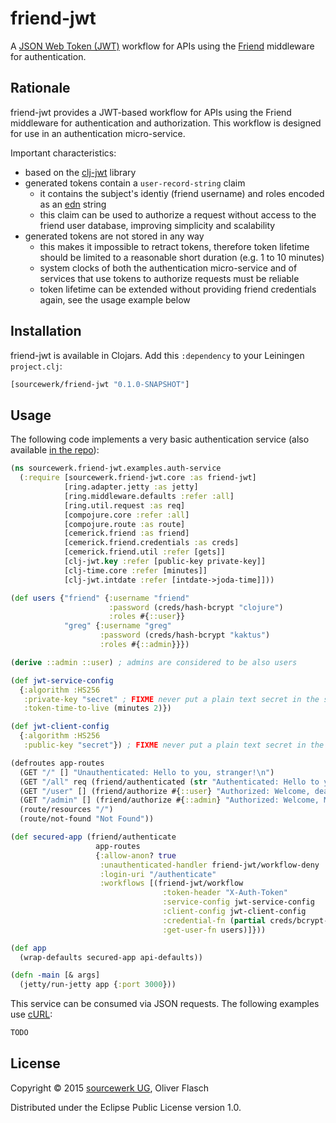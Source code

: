 # friend-jwt

A [JSON Web Token (JWT)](http://jwt.io) workflow for APIs using the
[Friend](https://github.com/cemerick/friend) middleware for authentication.

## Rationale

friend-jwt provides a JWT-based workflow for APIs using the Friend middleware
for authentication and authorization. This workflow is designed for use in
an authentication micro-service.

Important characteristics:

* based on the [clj-jwt](https://github.com/liquidz/clj-jwt) library
* generated tokens contain a `user-record-string` claim 
  * it contains the subject's identiy (friend username) and roles encoded as
    an [edn](https://clojure.github.io/clojure/clojure.edn-api.html) string
  * this claim can be used to authorize a request without access to the
    friend user database, improving simplicity and scalability
* generated tokens are not stored in any way
  * this makes it impossible to retract tokens, therefore token lifetime
    should be limited to a reasonable short duration (e.g. 1 to 10 minutes)
  * system clocks of both the authentication micro-service and of services
    that use tokens to authorize requests must be reliable
  * token lifetime can be extended without providing friend credentials
    again, see the usage example below

## Installation

friend-jwt is available in Clojars. Add this `:dependency` to your Leiningen
`project.clj`:

```clojure
[sourcewerk/friend-jwt "0.1.0-SNAPSHOT"]
```

## Usage

The following code implements a very basic authentication service (also
available [in the repo](https://github.com/oflasch/friend-jwt/blob/master/src/sourcewerk/friend_jwt/examples/auth_service.clj)):

```clojure
(ns sourcewerk.friend-jwt.examples.auth-service
  (:require [sourcewerk.friend-jwt.core :as friend-jwt]
            [ring.adapter.jetty :as jetty]
            [ring.middleware.defaults :refer :all]
            [ring.util.request :as req]
            [compojure.core :refer :all]
            [compojure.route :as route]
            [cemerick.friend :as friend]
            [cemerick.friend.credentials :as creds]
            [cemerick.friend.util :refer [gets]]
            [clj-jwt.key :refer [public-key private-key]]
            [clj-time.core :refer [minutes]]
            [clj-jwt.intdate :refer [intdate->joda-time]]))

(def users {"friend" {:username "friend"
                      :password (creds/hash-bcrypt "clojure")
                      :roles #{::user}}
            "greg" {:username "greg"
                    :password (creds/hash-bcrypt "kaktus")
                    :roles #{::admin}}})

(derive ::admin ::user) ; admins are considered to be also users

(def jwt-service-config
  {:algorithm :HS256
   :private-key "secret" ; FIXME never put a plain text secret in the source code!
   :token-time-to-live (minutes 2)})

(def jwt-client-config
  {:algorithm :HS256
   :public-key "secret"}) ; FIXME never put a plain text secret in the source code! 

(defroutes app-routes
  (GET "/" [] "Unauthenticated: Hello to you, stranger!\n")
  (GET "/all" req (friend/authenticated (str "Authenticated: Hello to you " (friend/current-authentication req) ", my good friend!!\n")))
  (GET "/user" [] (friend/authorize #{::user} "Authorized: Welcome, dear user!\n"))
  (GET "/admin" [] (friend/authorize #{::admin} "Authorized: Welcome, MASTER!\n"))
  (route/resources "/")
  (route/not-found "Not Found"))

(def secured-app (friend/authenticate
                   app-routes
                   {:allow-anon? true
                    :unauthenticated-handler friend-jwt/workflow-deny
                    :login-uri "/authenticate"
                    :workflows [(friend-jwt/workflow
                                  :token-header "X-Auth-Token"
                                  :service-config jwt-service-config
                                  :client-config jwt-client-config 
                                  :credential-fn (partial creds/bcrypt-credential-fn users)
                                  :get-user-fn users)]}))

(def app
  (wrap-defaults secured-app api-defaults))

(defn -main [& args]
  (jetty/run-jetty app {:port 3000}))
```

This service can be consumed via JSON requests. The following examples use 
[cURL](http://curl.haxx.se):

```bash
TODO
```

## License

Copyright © 2015 [sourcewerk UG](http://sourcewerk.de), Oliver Flasch 

Distributed under the Eclipse Public License version 1.0.
